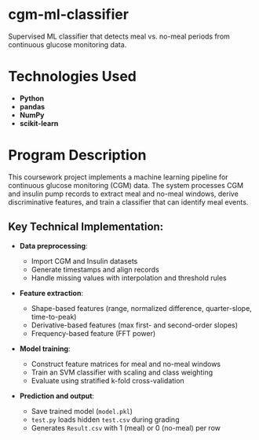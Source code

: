# cgm-ml-classifier
Supervised ML classifier that detects meal vs. no-meal periods from continuous glucose monitoring data.

# Technologies Used
- **Python**
- **pandas**
- **NumPy**
- **scikit-learn**

# Program Description
This coursework project implements a machine learning pipeline for continuous glucose monitoring (CGM) data. The system processes CGM and insulin pump records to extract meal and no-meal windows, derive discriminative features, and train a classifier that can identify meal events.

## Key Technical Implementation:

- **Data preprocessing**:  
  - Import CGM and Insulin datasets  
  - Generate timestamps and align records  
  - Handle missing values with interpolation and threshold rules  

- **Feature extraction**:  
  - Shape-based features (range, normalized difference, quarter-slope, time-to-peak)  
  - Derivative-based features (max first- and second-order slopes)  
  - Frequency-based feature (FFT power)  

- **Model training**:  
  - Construct feature matrices for meal and no-meal windows  
  - Train an SVM classifier with scaling and class weighting  
  - Evaluate using stratified k-fold cross-validation  

- **Prediction and output**:  
  - Save trained model (`model.pkl`)  
  - `test.py` loads hidden `test.csv` during grading  
  - Generates `Result.csv` with 1 (meal) or 0 (no-meal) per row  
